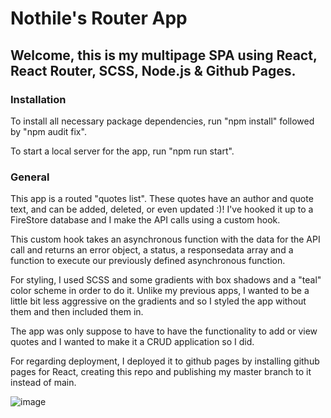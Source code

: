 # Nothile's Router App

## Welcome, this is my multipage SPA using React, React Router, SCSS, Node.js & Github Pages.

### Installation
To install all necessary package dependencies, run "npm install" followed by "npm audit fix".

To start a local server for the app, run "npm run start".

### General
This app is a routed "quotes list". These quotes have an author and quote text, and can be added, deleted, or even updated :)! I've hooked it up to a FireStore database and I make the API calls using a custom hook.

This custom hook takes an asynchronous function with the data for the API call and returns an error object, a status, a responsedata array and a function to execute our previously defined asynchronous function. 

For styling, I used SCSS and some gradients with box shadows and a "teal" color scheme in order to do it. Unlike my previous apps, I wanted to be a little bit less aggressive on the gradients and so I styled the app without them and then included them in.

The app was only suppose to have to have the functionality to add or view quotes and I wanted to make it a CRUD application so I did.

For regarding deployment, I deployed it to github pages by installing github pages for React, creating this repo and publishing my master branch to it instead of main.

![image](https://user-images.githubusercontent.com/15236959/188316791-1af96a64-1d7f-4de6-a96f-55f8777115f9.png)

